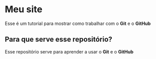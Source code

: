 # Meu site
Esse é um tutorial para mostrar como trabalhar com o **Git** e o **GitHub**

## Para que serve esse repositório?
Esse repositório serve para aprender a usar o **Git** e o **GitHub**